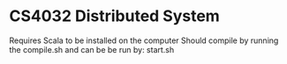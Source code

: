 # CS4032 Distributed System

Requires Scala to be installed on the computer
Should compile by running the compile.sh and can be be run by:
start.sh <port number>
